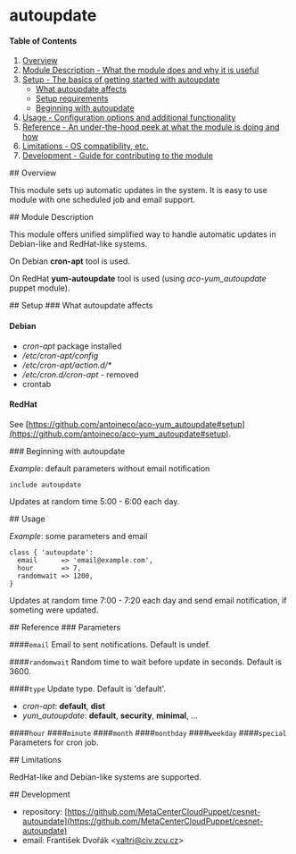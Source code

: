 # autoupdate

#### Table of Contents

1. [Overview](#overview)
2. [Module Description - What the module does and why it is useful](#module-description)
3. [Setup - The basics of getting started with autoupdate](#setup)
    * [What autoupdate affects](#what-autoupdate-affects)
    * [Setup requirements](#setup-requirements)
    * [Beginning with autoupdate](#beginning-with-autoupdate)
4. [Usage - Configuration options and additional functionality](#usage)
5. [Reference - An under-the-hood peek at what the module is doing and how](#reference)
5. [Limitations - OS compatibility, etc.](#limitations)
6. [Development - Guide for contributing to the module](#development)

<a name="#overview"/>
## Overview

This module sets up automatic updates in the system. It is easy to use module with one scheduled job and email support.

<a name="#module-description"/>
## Module Description

This module offers unified simplified way to handle automatic updates in Debian-like and RedHat-like systems.

On Debian **cron-apt** tool is used.

On RedHat **yum-autoupdate** tool is used (using *aco-yum\_autoupdate* puppet module).

<a name="#setup"/>
## Setup

<a name="#what-autoupdate-affects"/>
### What autoupdate affects

#### Debian

* *cron-apt* package installed
* */etc/cron-apt/config*
* */etc/cron-apt/action.d/\**
* */etc/cron.d/cron-apt* - removed
* crontab

#### RedHat

See [https://github.com/antoineco/aco-yum_autoupdate#setup](https://github.com/antoineco/aco-yum_autoupdate#setup).

<a name="#beginning-with-autoupdate"/>
### Beginning with autoupdate

*Example*: default parameters without email notification

    include autoupdate

Updates at random time 5:00 - 6:00 each day.

<a name="#usage"/>
## Usage

*Example*: some parameters and email

    class { 'autoupdate':
      email      => 'email@example.com',
      hour       => 7,
      randomwait => 1200,
    }

Updates at random time 7:00 - 7:20 each day and send email notification, if someting were updated.

<a name="#reference"/>
## Reference

<a name="#parameters"/>
### Parameters

####`email`
Email to sent notifications. Default is undef.

####`randomwait`
Random time to wait before update in seconds. Default is 3600.

####`type`
Update type. Default is 'default'.

* *cron-apt*: **default**, **dist**
* *yum\_autoupdate*: **default**, **security**, **minimal**, ...

####`hour`
####`minute`
####`month`
####`monthday`
####`weekday`
####`special`
Parameters for cron job.

<a name="#limitations"/>
## Limitations

RedHat-like and Debian-like systems are supported.

<a name="#development"/>
## Development

* repository: [https://github.com/MetaCenterCloudPuppet/cesnet-autoupdate](https://github.com/MetaCenterCloudPuppet/cesnet-autoupdate)
* email: František Dvořák &lt;valtri@civ.zcu.cz&gt;
